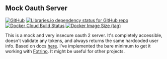 ## Mock Oauth Server

[![GitHub](https://img.shields.io/github/license/michaelmolino/fotrino-frontend?style=for-the-badge)](https://www.gnu.org/licenses/gpl-3.0.en.html)
[![Libraries.io dependency status for GitHub repo](https://img.shields.io/librariesio/github/michaelmolino/mock-oauth-server?style=for-the-badge)](https://libraries.io/github/michaelmolino/mock-oauth-server)
[![Docker Cloud Build Status](https://img.shields.io/docker/cloud/build/michaelmolino/mock-oauth-server?style=for-the-badge)](https://hub.docker.com/repository/docker/michaelmolino/mock-oauth-server)
[![Docker Image Size (tag)](https://img.shields.io/docker/image-size/michaelmolino/mock-oauth-server/latest?label=Docker%20Image%20Size&style=for-the-badge)](https://hub.docker.com/repository/docker/michaelmolino/mock-oauth-server)

This is a mock and very insecure oauth 2 server. It's completely accessible, doesn't validate any tokens, and always returns the same hardcoded user info. Based on docs [here](https://medium.com/@darutk/diagrams-and-movies-of-all-the-oauth-2-0-flows-194f3c3ade85). I've implemented the bare minimum to get it working with [Fotrino](https://www.fotrino.com/).  It might be useful for other projects.
